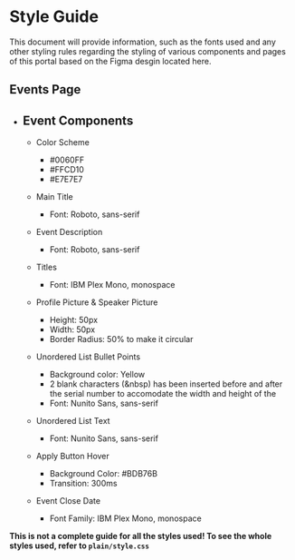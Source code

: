 # Style Guide

This document will provide information, such as the fonts used and any other styling rules regarding the styling of various components and pages of this portal based on the Figma desgin located here.

## Events Page

- ## Event Components
  - Color Scheme
    - #0060FF
    - #FFCD10
    - #E7E7E7
  
  - Main Title
    - Font: Roboto, sans-serif
    
  - Event Description
    - Font: Roboto, sans-serif
    
  - Titles
    - Font: IBM Plex Mono, monospace
    
  - Profile Picture & Speaker Picture
    - Height: 50px
    - Width: 50px
    - Border Radius: 50% to make it circular
    
  - Unordered List Bullet Points
    - Background color: Yellow
    - 2 blank characters (&nbsp) has been inserted before and after the serial number to accomodate the width and height of the <span>
    - Font: Nunito Sans, sans-serif
    
  - Unordered List Text
    - Font: Nunito Sans, sans-serif
    
  - Apply Button Hover
    - Background Color: #BDB76B
    - Transition: 300ms
  
  - Event Close Date
    - Font Family: IBM Plex Mono, monospace
  
  
**This is not a complete guide for all the styles used! To see the whole styles used, refer to `plain/style.css`**